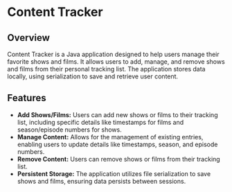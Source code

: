 # Content Tracker

## Overview
Content Tracker is a Java application designed to help users manage their favorite shows and films. It allows users to add, manage, and remove shows and films from their personal tracking list. The application stores data locally, using serialization to save and retrieve user content.

## Features
- **Add Shows/Films:** Users can add new shows or films to their tracking list, including specific details like timestamps for films and season/episode numbers for shows.
- **Manage Content:** Allows for the management of existing entries, enabling users to update details like timestamps, season, and episode numbers.
- **Remove Content:** Users can remove shows or films from their tracking list.
- **Persistent Storage:** The application utilizes file serialization to save shows and films, ensuring data persists between sessions.

